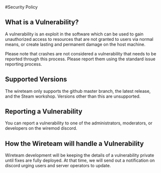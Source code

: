 #Security Policy

## What is a Vulnerability?

A vulnerability is an exploit in the software which can be used to gain unauthorized access to resources that are not granted to users via normal means, or create lasting and permanent damage on the host machine.

Please note that crashes are not considered a vulnerability that needs to be reported through this process. Please report them using the standard issue reporting process.

## Supported Versions

The wireteam only supports the github master branch, the latest release, and the Steam workshop. Versions other than this are unsupported.

## Reporting a Vulnerability

You can report a vulnerability to one of the administrators, moderators, or developers on the wiremod discord.

## How the Wireteam will handle a Vulnerability

Wireteam development will be keeping the details of a vulnerability private until fixes are fully deployed. At that time, we will send out a notification on discord urging users and server operators to update.
